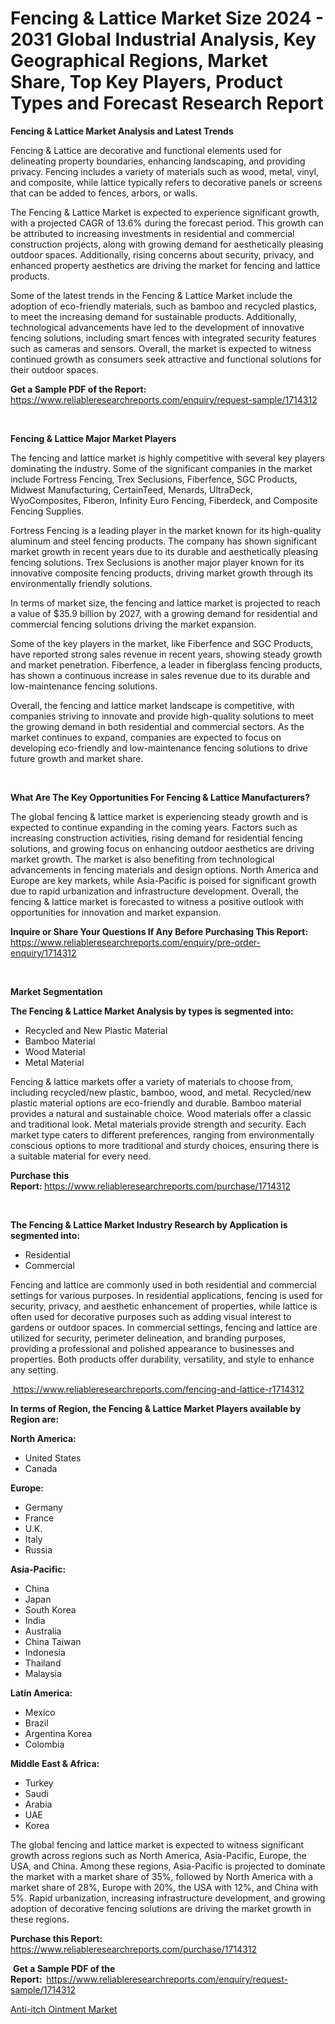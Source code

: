 <p><h1>Fencing & Lattice Market Size 2024 - 2031 Global Industrial Analysis, Key Geographical Regions, Market Share, Top Key Players, Product Types and Forecast Research Report</h1></p><p><strong>Fencing & Lattice Market Analysis and Latest Trends</strong></p>
<p><p>Fencing & Lattice are decorative and functional elements used for delineating property boundaries, enhancing landscaping, and providing privacy. Fencing includes a variety of materials such as wood, metal, vinyl, and composite, while lattice typically refers to decorative panels or screens that can be added to fences, arbors, or walls.</p><p>The Fencing & Lattice Market is expected to experience significant growth, with a projected CAGR of 13.6% during the forecast period. This growth can be attributed to increasing investments in residential and commercial construction projects, along with growing demand for aesthetically pleasing outdoor spaces. Additionally, rising concerns about security, privacy, and enhanced property aesthetics are driving the market for fencing and lattice products.</p><p>Some of the latest trends in the Fencing & Lattice Market include the adoption of eco-friendly materials, such as bamboo and recycled plastics, to meet the increasing demand for sustainable products. Additionally, technological advancements have led to the development of innovative fencing solutions, including smart fences with integrated security features such as cameras and sensors. Overall, the market is expected to witness continued growth as consumers seek attractive and functional solutions for their outdoor spaces.</p></p>
<p><strong>Get a Sample PDF of the Report:&nbsp;</strong> <a href="https://www.reliableresearchreports.com/enquiry/request-sample/1714312">https://www.reliableresearchreports.com/enquiry/request-sample/1714312</a></p>
<p>&nbsp;</p>
<p><strong>Fencing & Lattice Major Market Players</strong></p>
<p><p>The fencing and lattice market is highly competitive with several key players dominating the industry. Some of the significant companies in the market include Fortress Fencing, Trex Seclusions, Fiberfence, SGC Products, Midwest Manufacturing, CertainTeed, Menards, UltraDeck, WyoComposites, Fiberon, Infinity Euro Fencing, Fiberdeck, and Composite Fencing Supplies.</p><p>Fortress Fencing is a leading player in the market known for its high-quality aluminum and steel fencing products. The company has shown significant market growth in recent years due to its durable and aesthetically pleasing fencing solutions. Trex Seclusions is another major player known for its innovative composite fencing products, driving market growth through its environmentally friendly solutions.</p><p>In terms of market size, the fencing and lattice market is projected to reach a value of $35.9 billion by 2027, with a growing demand for residential and commercial fencing solutions driving the market expansion.</p><p>Some of the key players in the market, like Fiberfence and SGC Products, have reported strong sales revenue in recent years, showing steady growth and market penetration. Fiberfence, a leader in fiberglass fencing products, has shown a continuous increase in sales revenue due to its durable and low-maintenance fencing solutions.</p><p>Overall, the fencing and lattice market landscape is competitive, with companies striving to innovate and provide high-quality solutions to meet the growing demand in both residential and commercial sectors. As the market continues to expand, companies are expected to focus on developing eco-friendly and low-maintenance fencing solutions to drive future growth and market share.</p></p>
<p>&nbsp;</p>
<p><strong>What Are The Key Opportunities For Fencing & Lattice Manufacturers?</strong></p>
<p><p>The global fencing & lattice market is experiencing steady growth and is expected to continue expanding in the coming years. Factors such as increasing construction activities, rising demand for residential fencing solutions, and growing focus on enhancing outdoor aesthetics are driving market growth. The market is also benefiting from technological advancements in fencing materials and design options. North America and Europe are key markets, while Asia-Pacific is poised for significant growth due to rapid urbanization and infrastructure development. Overall, the fencing & lattice market is forecasted to witness a positive outlook with opportunities for innovation and market expansion.</p></p>
<p><strong>Inquire or Share Your Questions If Any Before Purchasing This Report:</strong> <a href="https://www.reliableresearchreports.com/enquiry/pre-order-enquiry/1714312">https://www.reliableresearchreports.com/enquiry/pre-order-enquiry/1714312</a></p>
<p>&nbsp;</p>
<p><strong>Market Segmentation</strong></p>
<p><strong>The Fencing & Lattice Market Analysis by types is segmented into:</strong></p>
<p><ul><li>Recycled and New Plastic Material</li><li>Bamboo Material</li><li>Wood Material</li><li>Metal Material</li></ul></p>
<p><p>Fencing & lattice markets offer a variety of materials to choose from, including recycled/new plastic, bamboo, wood, and metal. Recycled/new plastic material options are eco-friendly and durable. Bamboo material provides a natural and sustainable choice. Wood materials offer a classic and traditional look. Metal materials provide strength and security. Each market type caters to different preferences, ranging from environmentally conscious options to more traditional and sturdy choices, ensuring there is a suitable material for every need.</p></p>
<p><strong>Purchase this Report:&nbsp;</strong><a href="https://www.reliableresearchreports.com/purchase/1714312">https://www.reliableresearchreports.com/purchase/1714312</a></p>
<p>&nbsp;</p>
<p><strong>The Fencing & Lattice Market Industry Research by Application is segmented into:</strong></p>
<p><ul><li>Residential</li><li>Commercial</li></ul></p>
<p><p>Fencing and lattice are commonly used in both residential and commercial settings for various purposes. In residential applications, fencing is used for security, privacy, and aesthetic enhancement of properties, while lattice is often used for decorative purposes such as adding visual interest to gardens or outdoor spaces. In commercial settings, fencing and lattice are utilized for security, perimeter delineation, and branding purposes, providing a professional and polished appearance to businesses and properties. Both products offer durability, versatility, and style to enhance any setting.</p></p>
<p><a href="https://www.reliableresearchreports.com/fencing-and-lattice-r1714312">&nbsp;https://www.reliableresearchreports.com/fencing-and-lattice-r1714312</a></p>
<p><strong>In terms of Region, the Fencing & Lattice Market Players available by Region are:</strong></p>
<p>
    <p> <strong> North America: </strong>
        <ul>
            <li>United States</li>
            <li>Canada</li>
        </ul>
        </p> 
    <p> <strong> Europe: </strong>
        <ul>
            <li>Germany</li>
            <li>France</li>
            <li>U.K.</li>
            <li>Italy</li>
            <li>Russia</li>
        </ul>
        </p> 
    <p> <strong> Asia-Pacific: </strong>
        <ul>
            <li>China</li>
            <li>Japan</li>
            <li>South Korea</li>
            <li>India</li>
            <li>Australia</li>
            <li>China Taiwan</li>
            <li>Indonesia</li>
            <li>Thailand</li>
            <li>Malaysia</li>
        </ul>
        </p> 
    <p> <strong> Latin America: </strong>
        <ul>
            <li>Mexico</li>
            <li>Brazil</li>
            <li>Argentina Korea</li>
            <li>Colombia</li>
        </ul>
        </p> 
    <p> <strong> Middle East & Africa: </strong>
        <ul>
            <li>Turkey</li>
            <li>Saudi</li>
            <li>Arabia</li>
            <li>UAE</li>
            <li>Korea</li>
        </ul>
    </p>
    </p>
<p><p>The global fencing and lattice market is expected to witness significant growth across regions such as North America, Asia-Pacific, Europe, the USA, and China. Among these regions, Asia-Pacific is projected to dominate the market with a market share of 35%, followed by North America with a market share of 28%, Europe with 20%, the USA with 12%, and China with 5%. Rapid urbanization, increasing infrastructure development, and growing adoption of decorative fencing solutions are driving the market growth in these regions.</p></p>
<p><strong>Purchase this Report: </strong><a href="https://www.reliableresearchreports.com/purchase/1714312">https://www.reliableresearchreports.com/purchase/1714312</a></p>
<p>&nbsp;<strong>Get a Sample PDF of the Report:&nbsp;&nbsp;</strong><a href="https://www.reliableresearchreports.com/enquiry/request-sample/1714312">https://www.reliableresearchreports.com/enquiry/request-sample/1714312</a></p>
<p><strong></strong></p>
<p><p><a href="https://github.com/LibbySpencer2018/Market-Research-Report-List-1/blob/main/anti-itch-ointment-market.md">Anti-itch Ointment Market</a></p></p>